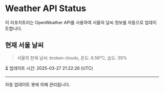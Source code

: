 
# Weather API Status

이 리포지토리는 OpenWeather API를 사용하여 서울의 날씨 정보를 자동으로 업데이트합니다.

## 현재 서울 날씨
> 서울의 현재 날씨: broken clouds, 온도: 6.56°C, 습도: 39%

⏳ 업데이트 시간: 2025-03-27 21:22:26 (UTC)

---
자동 업데이트 봇에 의해 관리됩니다.
